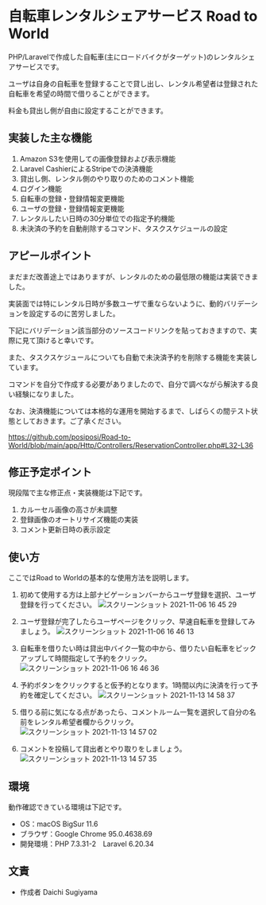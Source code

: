 # 自転車レンタルシェアサービス Road to World

PHP/Laravelで作成した自転車(主にロードバイクがターゲット)のレンタルシェアサービスです。

ユーザは自身の自転車を登録することで貸し出し、レンタル希望者は登録された自転車を希望の時間で借りることができます。

料金も貸出し側が自由に設定することができます。

## 実装した主な機能
1. Amazon S3を使用しての画像登録および表示機能
2. Laravel CashierによるStripeでの決済機能
3. 貸出し側、レンタル側のやり取りのためのコメント機能
4. ログイン機能
5. 自転車の登録・登録情報変更機能
6. ユーザの登録・登録情報変更機能
7. レンタルしたい日時の30分単位での指定予約機能
8. 未決済の予約を自動削除するコマンド、タスクスケジュールの設定


## アピールポイント
まだまだ改善途上ではありますが、レンタルのための最低限の機能は実装できました。

実装面では特にレンタル日時が多数ユーザで重ならないように、動的バリデーションを設定するのに苦労しました。

下記にバリデーション該当部分のソースコードリンクを貼っておきますので、実際に見て頂けると幸いです。

また、タスクスケジュールについても自動で未決済予約を削除する機能を実装しています。

コマンドを自分で作成する必要がありましたので、自分で調べながら解決する良い経験になりました。

なお、決済機能については本格的な運用を開始するまで、しばらくの間テスト状態としておきます。ご了承ください。

<https://github.com/posiposi/Road-to-World/blob/main/app/Http/Controllers/ReservationController.php#L32-L36>


## 修正予定ポイント
現段階で主な修正点・実装機能は下記です。

1. カルーセル画像の高さが未調整
2. 登録画像のオートリサイズ機能の実装
3. コメント更新日時の表示設定


## 使い方

ここではRoad to Worldの基本的な使用方法を説明します。

1. 初めて使用する方は上部ナビゲーションバーからユーザ登録を選択、ユーザ登録を行ってください。
![スクリーンショット 2021-11-06 16 45 29](https://user-images.githubusercontent.com/88781098/140688243-109b2bc9-81ad-462e-9b04-9ec8f37abe83.png)

2. ユーザ登録が完了したらユーザページをクリック、早速自転車を登録してみましょう。
![スクリーンショット 2021-11-06 16 46 13](https://user-images.githubusercontent.com/88781098/140688343-4b1ef96f-a1e9-46cd-8b72-9c8ea5939a7c.png)

3. 自転車を借りたい時は貸出中バイク一覧の中から、借りたい自転車をピックアップして時間指定して予約をクリック。
![スクリーンショット 2021-11-06 16 46 36](https://user-images.githubusercontent.com/88781098/140688408-893e2565-2cf4-405f-8060-6dd004baa554.png)

4. 予約ボタンをクリックすると仮予約となります。1時間以内に決済を行って予約を確定してください。
![スクリーンショット 2021-11-13 14 58 37](https://user-images.githubusercontent.com/88781098/141607796-2c215680-2fab-4f32-bf70-56df6d89604e.png)

5. 借りる前に気になる点があったら、コメントルーム一覧を選択して自分の名前をレンタル希望者欄からクリック。
![スクリーンショット 2021-11-13 14 57 02](https://user-images.githubusercontent.com/88781098/141607733-ac4adeca-af90-4d5c-8964-fa96a7f4b69c.png)

6. コメントを投稿して貸出者とやり取りをしましょう。
![スクリーンショット 2021-11-13 14 57 35](https://user-images.githubusercontent.com/88781098/141607745-aebf1cfc-03e5-467a-a9a8-5805c72c63ba.png)


## 環境

動作確認できている環境は下記です。

* OS：macOS BigSur 11.6
* ブラウザ：Google Chrome 95.0.4638.69
* 開発環境：PHP 7.3.31-2　Laravel 6.20.34

## 文責

* 作成者 Daichi Sugiyama